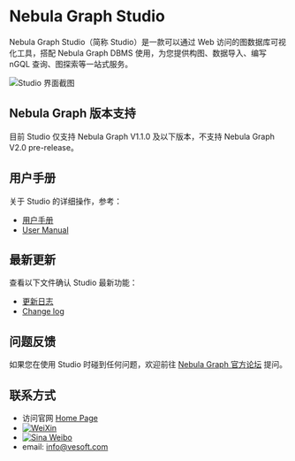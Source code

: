# Nebula Graph Studio

Nebula Graph Studio（简称 Studio）是一款可以通过 Web 访问的图数据库可视化工具，搭配 Nebula Graph DBMS 使用，为您提供构图、数据导入、编写 nGQL 查询、图探索等一站式服务。

![Studio 界面截图](https://docs-cdn.nebula-graph.com.cn/nebula-studio-docs/st-ug-024.png "Studio 界面一览")

## Nebula Graph 版本支持

目前 Studio 仅支持 Nebula Graph V1.1.0 及以下版本，不支持 Nebula Graph V2.0 pre-release。

## 用户手册

关于 Studio 的详细操作，参考：

- [用户手册](docs/cn/st-ug-toc.md)
- [User Manual](./docs/nebula-graph-studio-user-guide-en.md)

## 最新更新

查看以下文件确认 Studio 最新功能：

- [更新日志](docs/CHANGELOG-zh.md)
- [Change log](docs/CHANGELOG-en.md)

## 问题反馈

如果您在使用 Studio 时碰到任何问题，欢迎前往 [Nebula Graph 官方论坛](https://discuss.nebula-graph.com.cn/ "点击前往 Nebula Graph 官方论坛") 提问。

## 联系方式

- 访问官网 [Home Page](http://nebula-graph.io/)
- [![WeiXin](https://img.shields.io/badge/WeChat-%E5%BE%AE%E4%BF%A1-brightgreen)](https://user-images.githubusercontent.com/38887077/67449282-4362b300-f64c-11e9-878f-7efc373e5e55.jpg)
- [![Sina Weibo](https://img.shields.io/badge/Weibo-%E5%BE%AE%E5%8D%9A-red)](https://weibo.com/p/1006067122684542/home?from=page_100606&mod=TAB#place)
- email: info@vesoft.com
